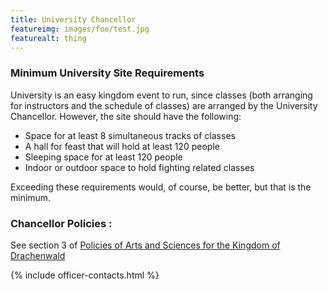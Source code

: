 ```yaml
---
title: University Chancellor
featureimg: images/foo/test.jpg
featurealt: thing
---
```


<h3>Minimum University Site Requirements</h3>
<p>University is an easy kingdom event to run, since classes (both arranging for instructors and the schedule of classes) are arranged by the University Chancellor. However, the site should have the following:</p>
<ul>
<li>Space for at least 8 simultaneous tracks of classes </li>
<li>A hall for feast that will hold at least 120 people </li>
<li>Sleeping space for at least 120 people </li>
<li>Indoor or outdoor space to hold fighting related classes </li>
</ul>
<p>Exceeding these requirements would, of course, be better, but that is the minimum.</p>
<h3>Chancellor Policies :</h3>
<p>See section 3 of <a href="{{ site.baseurl }}{% link offices/unichancellor/policies.md %}">Policies of Arts and Sciences for the Kingdom of Drachenwald</a></p>


{% include officer-contacts.html %}